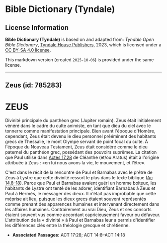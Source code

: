 # Bible Dictionary (Tyndale)

## License Information

**Bible Dictionary (Tyndale)** is based on and adapted from: _Tyndale Open Bible Dictionary_, [Tyndale House Publishers](https://tyndaleopenresources.com/), 2023, which is licensed under a [CC BY-SA 4.0 license](https://creativecommons.org/licenses/by-sa/4.0/legalcode.en).

This markdown version (created `2025-10-06`) is provided under the same license.



--------------------------------

## Zeus (id: 785283)

ZEUS
====

Divinité principale du panthéon grec (Jupiter romain). Zeus était initialement vénéré dans le cadre du culte animiste, en tant que dieu du ciel avec le tonnerre comme manifestation principale. Bien avant l'époque d'Homère, cependant, Zeus était devenu le dieu personnel prééminent des habitants grecs de Thessalie, le mont Olympe servant de point focal du culte. À l'époque du Nouveau Testament, Zeus était considéré comme le dieu paternel du panthéon grec, possédant des pouvoirs suprêmes. La citation que Paul utilise dans [Actes 17\.28](https://ref.ly/Acts17:28) de Cléanthe (et/ou Aratus) était à l'origine attribuée à Zeus : «en lui nous avons la vie, le mouvement, et l’être».

C'est dans le récit de la rencontre de Paul et Barnabas avec le prêtre de Zeus à Lystre que cette divinité ressort le plus dans le texte biblique ([Ac 14\.8–18](https://ref.ly/Acts14:8-Acts14:18)). Parce que Paul et Barnabas avaient guéri un homme boiteux, les habitants de Lystre ont tenté de les adorer, identifiant Barnabas à Zeus et Paul à Hermès, le messager des dieux. Il n'était pas improbable que cette méprise ait lieu, puisque les dieux grecs étaient souvent représentés comme prenant des apparences humaines et intervenant directement dans les affaires humaines. Contrairement au vrai Dieu, Zeus et ses consorts étaient souvent vus comme accordant capricieusement faveur ou défaveur. L'attribution de la « divinité » à Paul et Barnabas leur a permis d'identifier les différences clés entre la théologie grecque et chrétienne.

* **Associated Passages:** ACT 17:28; ACT 14:8–ACT 14:18

